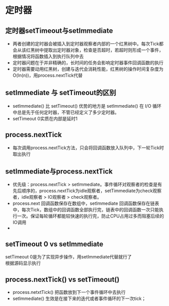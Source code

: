 # 定时器
## 定时器setTimeout与setImmediate
-   两者创建的定时器会被插入到定时器观察者内部的一个红黑树中。每次Tick都会从该红黑树中提取出定时器对象，检查是否超时，若超时则形成一个事件，根据情况将函数插入到执行队列中去  
-   定时器问题在于并非精确的，长时间的任务会影响定时器事件回调函数的执行  
-   定时器需要动用红黑树，创建与迭代会消耗性能，红黑树的操作时间复杂度为O(ln(n))，用process.nextTick代替  

## setImmediate 与 setTimeout的区别
-   setImmediate() 比 setTimeout() 优势的地方是 setImmediate() 在 I/O 循环中总是先于任何定时器，不管已经定义了多少定时器。  
-   setTimeout 0实质在内部是延时1

## process.nextTick
-   每次调用process.nextTick方法，只会将回调函数放入队列中，下一轮Tick时取出执行  

## setImmediate与process.nextTick
-   优先级：process.nextTick > setImmediate。事件循环对观察者的检查是有先后顺序的，process.nextTick为idle观察者，setTimmediate为check观察者，idle观察者 > IO观察者 > check观察者。  
-   process.next 回调函数保存在数组中，setImmediate 回调函数保存在链表中，每次Tick，数组中的回调函数全部执行完，链表中的回调函数一次只能执行一次。保证每轮循环都能较快速的执行完，防止CPU占用过多而阻塞后续的IO调用  
-   



## setTimeout 0 vs setImmediate
setTimeout 0是为了实现异步操作，用setImmediate代替就行了  
根据源码显示执行

## process.nextTick() vs setTimeout()
-   process.netxtTick() 把函数放到下一个事件循环中去执行
-   setImmediate() 生效是在接下来的迭代或者事件循环的下一次tick；  




